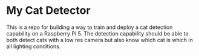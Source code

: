 # My Cat Detector

This is a repo for building a way to train and deploy a cat detection capability on a Raspberry Pi 5. The detection capability should be able to both detect cats with a low res camera but also know which cat is which in all lighting conditions.

